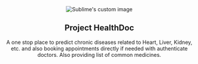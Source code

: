 <div align="center">
  <img src="https://image.freepik.com/free-vector/medical-video-call-consultation-illustration_88138-415.jpg" alt="Sublime's custom image"/>
  <h2>Project HealthDoc</h2>

  A one stop place to predict chronic diseases related to Heart, Liver, Kidney, etc. and also booking appointments directly if needed with authenticate doctors. Also providing list of common medicines.
</div>
